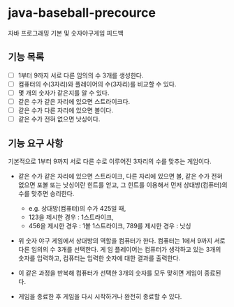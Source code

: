# java-baseball-precource
자바 프로그래밍 기본 및 숫자야구게임 피드백

## 기능 목록

-  [ ] 1부터 9까지 서로 다른 임의의 수 3개를 생성한다.
-  [ ] 컴퓨터의 수(3자리)와 플레이어의 수(3자리)를 비교할 수 있다.
-  [ ] 몇 개의 숫자가 같은지를 알 수 있다.
-  [ ] 같은 수가 같은 자리에 있으면 스트라이크다.
-  [ ] 같은 수가 다른 자리에 있으면 볼이다.
-  [ ] 같은 수가 전혀 없으면 낫싱이다.

## **기능 요구 사항**

기본적으로 1부터 9까지 서로 다른 수로 이루어진 3자리의 수를 맞추는 게임이다.

- 같은 수가 같은 자리에 있으면 스트라이크, 
  다른 자리에 있으면 볼, 
  같은 수가 전혀 없으면 포볼 또는 낫싱이란 힌트를 얻고, 
  그 힌트를 이용해서 먼저 상대방(컴퓨터)의 수를 맞추면 승리한다.
    - e.g. 상대방(컴퓨터)의 수가 425일 때,
    - 123을 제시한 경우 : 1스트라이크,
    - 456을 제시한 경우 : 1볼 1스트라이크, 789를 제시한 경우 : 낫싱

- 위 숫자 야구 게임에서 상대방의 역할을 컴퓨터가 한다. 컴퓨터는 1에서 9까지 서로 다른 임의의 수 3개를 선택한다. 게 임 플레이어는 컴퓨터가 생각하고 있는 3개의 숫자를 입력하고, 컴퓨터는 입력한 숫자에 대한 결과를 출력한다.
- 이 같은 과정을 반복해 컴퓨터가 선택한 3개의 숫자를 모두 맞히면 게임이 종료된다.
- 게임을 종료한 후 게임을 다시 시작하거나 완전히 종료할 수 있다.